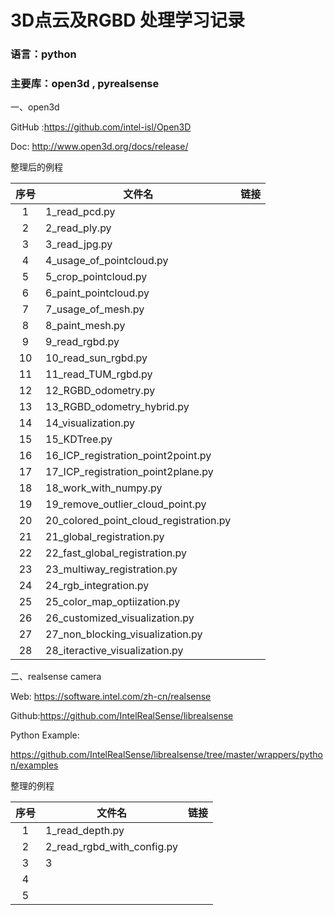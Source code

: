 # 3D点云及RGBD 处理学习记录

### 语言：python

### 主要库：open3d , pyrealsense 



一、open3d

GitHub :https://github.com/intel-isl/Open3D

Doc: http://www.open3d.org/docs/release/



整理后的例程

| 序号 | 文件名                                 | 链接 |
| :--: | -------------------------------------- | ---- |
|  1   | 1_read_pcd.py                          |      |
|  2   | 2_read_ply.py                          |      |
|  3   | 3_read_jpg.py                          |      |
|  4   | 4_usage_of_pointcloud.py               |      |
|  5   | 5_crop_pointcloud.py                   |      |
|  6   | 6_paint_pointcloud.py                  |      |
|  7   | 7_usage_of_mesh.py                     |      |
|  8   | 8_paint_mesh.py                        |      |
|  9   | 9_read_rgbd.py                         |      |
|  10  | 10_read_sun_rgbd.py                    |      |
|  11  | 11_read_TUM_rgbd.py                    |      |
|  12  | 12_RGBD_odometry.py                    |      |
|  13  | 13_RGBD_odometry_hybrid.py             |      |
|  14  | 14_visualization.py                    |      |
|  15  | 15_KDTree.py                           |      |
|  16  | 16_ICP_registration_point2point.py     |      |
|  17  | 17_ICP_registration_point2plane.py     |      |
|  18  | 18_work_with_numpy.py                  |      |
|  19  | 19_remove_outlier_cloud_point.py       |      |
|  20  | 20_colored_point_cloud_registration.py |      |
|  21  | 21_global_registration.py              |      |
|  22  | 22_fast_global_registration.py         |      |
|  23  | 23_multiway_registration.py            |      |
|  24  | 24_rgb_integration.py                  |      |
|  25  | 25_color_map_optiization.py            |      |
|  26  | 26_customized_visualization.py         |      |
|  27  | 27_non_blocking_visualization.py       |      |
|  28  | 28_iteractive_visualization.py         |      |



二、realsense camera

Web: https://software.intel.com/zh-cn/realsense

Github:https://github.com/IntelRealSense/librealsense

Python Example: 

https://github.com/IntelRealSense/librealsense/tree/master/wrappers/python/examples

整理的例程

| 序号 | 文件名                     | 链接 |
| :--: | -------------------------- | ---- |
|  1   | 1_read_depth.py            |      |
|  2   | 2_read_rgbd_with_config.py |      |
|  3   | 3                          |      |
|  4   |                            |      |
|  5   |                            |      |











